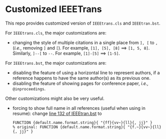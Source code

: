 # Customized IEEETrans

This repo provides customized version of `IEEEtrans.cls` and 
`IEEEtran.bst`.

For `IEEEtrans.cls`, the major customizations are:
+ changing the style of multiple citations in a single place from `], [` to `, ` (_i.e.,_ removing 
`]` and `[`). For example, `[1], [5], [8]` ==> `[1, 5, 8]`. Similarly, 
`]--[` to `--`. For example, `[1]-[5]` ==> `[1-5]`.

For `IEEEtrans.bst`, the major customizations are:
+ disabling the feature of 
using a horizontal line to represent authors, if a reference happens to have the same author(s) as its previous one. 
+ disabling the feature of showing pages for conference paper, _i.e.,_ `@inproceedings`.


Other customizations might also be very useful.

- forcing to show full name in all references (useful when using in resume): change [line 132 of IEEEtran.bst](https://github.com/lgong30/customized-IEEETrans/blob/master/IEEEtran.bst#L132) to  
  
  ```TeX
  FUNCTION {default.name.format.string}{ "{ff}{vv~}{ll}{, jj}" }
  % original: FUNCTION {default.name.format.string}{ "{f.~}{vv~}{ll}{, jj}" }
  ```


